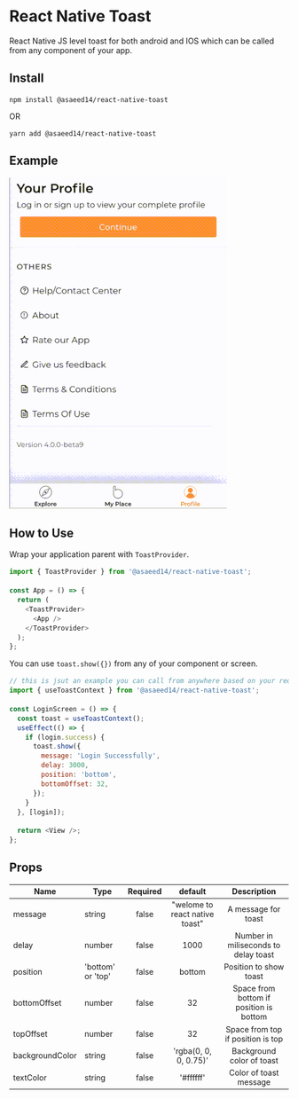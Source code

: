 # React Native Toast

React Native JS level toast for both android and IOS which can be called from any component of your app.

## Install

```
npm install @asaeed14/react-native-toast
```

OR

```
yarn add @asaeed14/react-native-toast
```

## Example

![Toast](https://github.com/asaeed14/react-native-toast/blob/main/toast.gif)

## How to Use

Wrap your application parent with `ToastProvider`.

```ts
import { ToastProvider } from '@asaeed14/react-native-toast';

const App = () => {
  return (
    <ToastProvider>
      <App />
    </ToastProvider>
  );
};
```

You can use `toast.show({})` from any of your component or screen.

```js
// this is jsut an example you can call from anywhere based on your requirement.
import { useToastContext } from '@asaeed14/react-native-toast';

const LoginScreen = () => {
  const toast = useToastContext();
  useEffect(() => {
    if (login.success) {
      toast.show({
        message: 'Login Successfully',
        delay: 3000,
        position: 'bottom',
        bottomOffset: 32,
      });
    }
  }, [login]);

  return <View />;
};
```

## Props

| Name            | Type              | Required |            default             |               Description               |
| --------------- | ----------------- | :------: | :----------------------------: | :-------------------------------------: |
| message         | string            |  false   | "welome to react native toast" |           A message for toast           |
| delay           | number            |  false   |              1000              |  Number in miliseconds to delay toast   |
| position        | 'bottom' or 'top' |  false   |             bottom             |         Position to show toast          |
| bottomOffset    | number            |  false   |               32               | Space from bottom if position is bottom |
| topOffset       | number            |  false   |               32               |    Space from top if position is top    |
| backgroundColor | string            |  false   |     'rgba(0, 0, 0, 0.75)'      |        Background color of toast        |
| textColor       | string            |  false   |           '#ffffff'            |         Color of toast message          |
